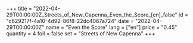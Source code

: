 +++
title = "2022-04-29T00:00:00Z_Streets_of_New_Capenna_Even_the_Score_[en]_false"
id = "c629217f-4a10-4d92-86f8-22dc4067a724"
date = "2022-04-29T00:00:00Z"
name = "Even the Score"
lang = ["en"]
price = "0.45"
quantity = 4
foil = false
set = "Streets of New Capenna"
+++
